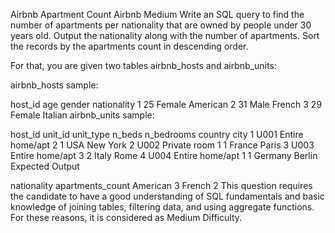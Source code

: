 Airbnb Apartment Count
Airbnb
Medium
Write an SQL query to find the number of apartments per nationality that are owned by people under 30 years old. Output the nationality along with the number of apartments. Sort the records by the apartments count in descending order.

For that, you are given two tables airbnb_hosts and airbnb_units:

airbnb_hosts sample:

host_id	age	gender	nationality
1	25	Female	American
2	31	Male	French
3	29	Female	Italian
airbnb_units sample:

host_id	unit_id	unit_type	n_beds	n_bedrooms	country	city
1	U001	Entire home/apt	2	1	USA	New York
2	U002	Private room	1	1	France	Paris
3	U003	Entire home/apt	3	2	Italy	Rome
4	U004	Entire home/apt	1	1	Germany	Berlin
Expected Output

nationality	apartments_count
American	3
French	2
This question requires the candidate to have a good understanding of SQL fundamentals and basic knowledge of joining tables, filtering data, and using aggregate functions. For these reasons, it is considered as Medium Difficulty.
